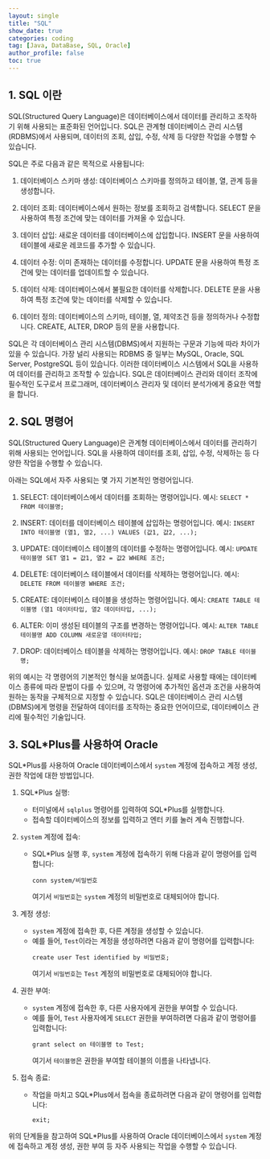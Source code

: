 ```yaml
---
layout: single
title: "SQL"
show_date: true
categories: coding
tag: [Java, DataBase, SQL, Oracle]
author_profile: false
toc: true
---
```


## 1. SQL 이란

SQL(Structured Query Language)은 데이터베이스에서 데이터를 관리하고 조작하기 위해 사용되는 표준화된 언어입니다. SQL은 관계형 데이터베이스 관리 시스템(RDBMS)에서 사용되며, 데이터의 조회, 삽입, 수정, 삭제 등 다양한 작업을 수행할 수 있습니다.

SQL은 주로 다음과 같은 목적으로 사용됩니다:

1. 데이터베이스 스키마 생성: 데이터베이스 스키마를 정의하고 테이블, 열, 관계 등을 생성합니다.

2. 데이터 조회: 데이터베이스에서 원하는 정보를 조회하고 검색합니다. SELECT 문을 사용하여 특정 조건에 맞는 데이터를 가져올 수 있습니다.

3. 데이터 삽입: 새로운 데이터를 데이터베이스에 삽입합니다. INSERT 문을 사용하여 테이블에 새로운 레코드를 추가할 수 있습니다.

4. 데이터 수정: 이미 존재하는 데이터를 수정합니다. UPDATE 문을 사용하여 특정 조건에 맞는 데이터를 업데이트할 수 있습니다.

5. 데이터 삭제: 데이터베이스에서 불필요한 데이터를 삭제합니다. DELETE 문을 사용하여 특정 조건에 맞는 데이터를 삭제할 수 있습니다.

6. 데이터 정의: 데이터베이스의 스키마, 테이블, 열, 제약조건 등을 정의하거나 수정합니다. CREATE, ALTER, DROP 등의 문을 사용합니다.

SQL은 각 데이터베이스 관리 시스템(DBMS)에서 지원하는 구문과 기능에 따라 차이가 있을 수 있습니다. 가장 널리 사용되는 RDBMS 중 일부는 MySQL, Oracle, SQL Server, PostgreSQL 등이 있습니다. 이러한 데이터베이스 시스템에서 SQL을 사용하여 데이터를 관리하고 조작할 수 있습니다. SQL은 데이터베이스 관리와 데이터 조작에 필수적인 도구로서 프로그래머, 데이터베이스 관리자 및 데이터 분석가에게 중요한 역할을 합니다.

## 2. SQL 명령어

SQL(Structured Query Language)은 관계형 데이터베이스에서 데이터를 관리하기 위해 사용되는 언어입니다. SQL을 사용하여 데이터를 조회, 삽입, 수정, 삭제하는 등 다양한 작업을 수행할 수 있습니다.

아래는 SQL에서 자주 사용되는 몇 가지 기본적인 명령어입니다.

1. SELECT: 데이터베이스에서 데이터를 조회하는 명령어입니다.
   예시: `SELECT * FROM 테이블명;`

2. INSERT: 데이터를 데이터베이스 테이블에 삽입하는 명령어입니다.
   예시: `INSERT INTO 테이블명 (열1, 열2, ...) VALUES (값1, 값2, ...);`

3. UPDATE: 데이터베이스 테이블의 데이터를 수정하는 명령어입니다.
   예시: `UPDATE 테이블명 SET 열1 = 값1, 열2 = 값2 WHERE 조건;`

4. DELETE: 데이터베이스 테이블에서 데이터를 삭제하는 명령어입니다.
   예시: `DELETE FROM 테이블명 WHERE 조건;`

5. CREATE: 데이터베이스 테이블을 생성하는 명령어입니다.
   예시: `CREATE TABLE 테이블명 (열1 데이터타입, 열2 데이터타입, ...);`

6. ALTER: 이미 생성된 테이블의 구조를 변경하는 명령어입니다.
   예시: `ALTER TABLE 테이블명 ADD COLUMN 새로운열 데이터타입;`

7. DROP: 데이터베이스 테이블을 삭제하는 명령어입니다.
   예시: `DROP TABLE 테이블명;`

위의 예시는 각 명령어의 기본적인 형식을 보여줍니다. 실제로 사용할 때에는 데이터베이스 종류에 따라 문법이 다를 수 있으며, 각 명령어에 추가적인 옵션과 조건을 사용하여 원하는 동작을 구체적으로 지정할 수 있습니다. SQL은 데이터베이스 관리 시스템(DBMS)에게 명령을 전달하여 데이터를 조작하는 중요한 언어이므로, 데이터베이스 관리에 필수적인 기술입니다.

## 3. SQL\*Plus를 사용하여 Oracle

SQL\*Plus를 사용하여 Oracle 데이터베이스에서 `system` 계정에 접속하고 계정 생성, 권한 작업에 대한 방법입니다.

1. SQL\*Plus 실행:

   - 터미널에서 `sqlplus` 명령어를 입력하여 SQL\*Plus를 실행합니다.
   - 접속할 데이터베이스의 정보를 입력하고 엔터 키를 눌러 계속 진행합니다.

2. `system` 계정에 접속:

   - SQL\*Plus 실행 후, `system` 계정에 접속하기 위해 다음과 같이 명령어를 입력합니다:
     ```
     conn system/비밀번호
     ```
     여기서 `비밀번호`는 `system` 계정의 비밀번호로 대체되어야 합니다.

3. 계정 생성:

   - `system` 계정에 접속한 후, 다른 계정을 생성할 수 있습니다.
   - 예를 들어, `Test`이라는 계정을 생성하려면 다음과 같이 명령어를 입력합니다:
     ```
     create user Test identified by 비밀번호;
     ```
     여기서 `비밀번호`는 `Test` 계정의 비밀번호로 대체되어야 합니다.

4. 권한 부여:

   - `system` 계정에 접속한 후, 다른 사용자에게 권한을 부여할 수 있습니다.
   - 예를 들어, `Test` 사용자에게 `SELECT` 권한을 부여하려면 다음과 같이 명령어를 입력합니다:
     ```
     grant select on 테이블명 to Test;
     ```
     여기서 `테이블명`은 권한을 부여할 테이블의 이름을 나타냅니다.

5. 접속 종료:
   - 작업을 마치고 SQL\*Plus에서 접속을 종료하려면 다음과 같이 명령어를 입력합니다:
     ```
     exit;
     ```

위의 단계들을 참고하여 SQL\*Plus를 사용하여 Oracle 데이터베이스에서 `system` 계정에 접속하고 계정 생성, 권한 부여 등 자주 사용되는 작업을 수행할 수 있습니다.

<!--
{: .notice--danger}

<div class="notice--success">
 2021년 6월에 릴리스 된 맥 OS 몬테레이에서 port 5000을 airplay연결 포트로 사용하고 있기 때문에 5000포트에서 5002포트로 변경하여 사용하였습니다.

</div> -->
